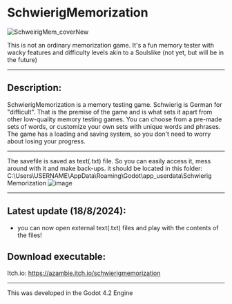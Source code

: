 # SchwierigMemorization
![SchweirigMem_coverNew](https://github.com/user-attachments/assets/a0b04589-4833-4b63-8747-5541326d6e32)


This is not an ordinary memorization game. It's a fun memory tester with wacky features and difficulty levels akin to a Soulslike (not yet, but will be in the future)

---

Description:
--
SchwierigMemorization is a memory testing game. Schwierig is German for "difficult". That is the premise of the game and is what sets it apart from other low-quality memory testing games.
You can choose from a pre-made sets of words, or customize your own sets with unique words and phrases. The game has a loading and saving system, so you don't need to worry about losing your progress.

---

The savefile is saved as text(.txt) file. So you can easily access it, mess around with it and make back-ups.
it should be located in this folder:
C:\Users\USERNAME\AppData\Roaming\Godot\app_userdata\Schwierig Memorization
![image](https://github.com/aZaamBie/SchwierigMemorization/assets/53663013/b2cf2b03-c5d4-4c8a-aabe-f31ff3ff79a4)

---

Latest update (18/8/2024):
---
- you can now open external text(.txt) files and play with the contents of the files!


Download executable:
---
Itch.io: https://azambie.itch.io/schwierigmemorization

---
This was developed in the Godot 4.2 Engine

